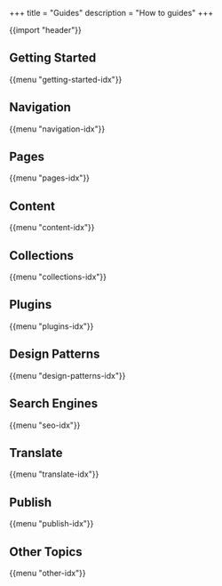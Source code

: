 +++
title = "Guides"
description = "How to guides"
+++

{{import "header"}}

## Getting Started

{{menu "getting-started-idx"}}

## Navigation

{{menu "navigation-idx"}}

## Pages

{{menu "pages-idx"}}

## Content

{{menu "content-idx"}}

## Collections

{{menu "collections-idx"}}

## Plugins

{{menu "plugins-idx"}}

## Design Patterns

{{menu "design-patterns-idx"}}

## Search Engines

{{menu "seo-idx"}}

## Translate

{{menu "translate-idx"}}

## Publish

{{menu "publish-idx"}}

## Other Topics

{{menu "other-idx"}}
